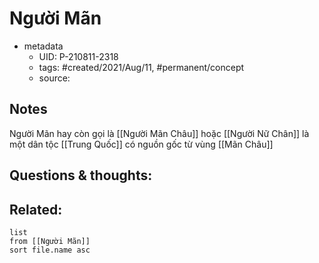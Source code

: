 ---
---

# Người Mãn

- metadata
	- UID: P-210811-2318
	- tags: #created/2021/Aug/11, #permanent/concept 
	- source: 

## Notes
Người Mãn hay còn gọi là [[Người Mãn Châu]] hoặc [[Người Nữ Chân]] là một dân tộc [[Trung Quốc]] có nguồn gốc từ vùng [[Mãn Châu]]

## Questions & thoughts:


## Related:
```dataview
list
from [[Người Mãn]]
sort file.name asc
```